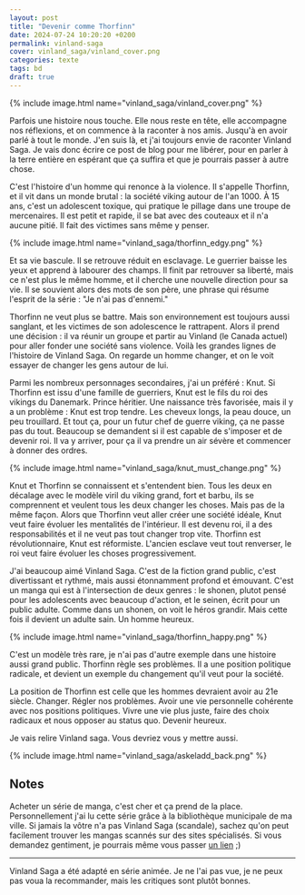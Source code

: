 ```yaml
---
layout: post
title: "Devenir comme Thorfinn"
date: 2024-07-24 10:20:20 +0200
permalink: vinland-saga
cover: vinland_saga/vinland_cover.png
categories: texte
tags: bd
draft: true
---
```


{% include image.html name="vinland_saga/vinland_cover.png" %}

Parfois une histoire nous touche. Elle nous reste en tête, elle accompagne nos réflexions, et on commence à la raconter à nos amis. Jusqu'à en avoir parlé à tout le monde. J'en suis là, et j'ai toujours envie de raconter Vinland Saga. Je vais donc écrire ce post de blog pour me libérer, pour en parler à la terre entière en espérant que ça suffira et que je pourrais passer à autre chose.

C'est l'histoire d'un homme qui renonce à la violence. Il s'appelle Thorfinn, et il vit dans un monde brutal : la société viking autour de l'an 1000. À 15 ans, c'est un adolescent toxique, qui pratique le pillage dans une troupe de mercenaires. Il est petit et rapide, il se bat avec des couteaux et il n'a aucune pitié. Il fait des victimes sans même y penser.

<!--more-->

{% include image.html name="vinland_saga/thorfinn_edgy.png" %}

Et sa vie bascule. Il se retrouve réduit en esclavage. Le guerrier baisse les yeux et apprend à labourer des champs. Il finit par retrouver sa liberté, mais ce n'est plus le même homme, et il cherche une nouvelle direction pour sa vie. Il se souvient alors des mots de son père, une phrase qui résume l'esprit de la série : "Je n'ai pas d'ennemi."

Thorfinn ne veut plus se battre. Mais son environnement est toujours aussi sanglant, et les victimes de son adolescence le rattrapent. Alors il prend une décision : il va réunir un groupe et partir au Vinland (le Canada actuel) pour aller fonder une société sans violence. Voilà les grandes lignes de l'histoire de Vinland Saga. On regarde un homme changer, et on le voit essayer de changer les gens autour de lui.

Parmi les nombreux personnages secondaires, j'ai un préféré : Knut. Si Thorfinn est issu d'une famille de guerriers, Knut est le fils du roi des vikings du Danemark. Prince héritier. Une naissance très favorisée, mais il y a un problème : Knut est trop tendre. Les cheveux longs, la peau douce, un peu trouillard. Et tout ça, pour un futur chef de guerre viking, ça ne passe pas du tout. Beaucoup se demandent si il est capable de s'imposer et de devenir roi. Il va y arriver, pour ça il va prendre un air sévère et commencer à donner des ordres.

{% include image.html name="vinland_saga/knut_must_change.png" %}

Knut et Thorfinn se connaissent et s'entendent bien. Tous les deux en décalage avec le modèle viril du viking grand, fort et barbu, ils se comprennent et veulent tous les deux changer les choses. Mais pas de la même façon. Alors que Thorfinn veut aller créer une société idéale, Knut veut faire évoluer les mentalités de l'intérieur. Il est devenu roi, il a des responsabilités et il ne veut pas tout changer trop vite. Thorfinn est révolutionnaire, Knut est réformiste. L'ancien esclave veut tout renverser, le roi veut faire évoluer les choses progressivement.

J'ai beaucoup aimé Vinland Saga. C'est de la fiction grand public, c'est divertissant et rythmé, mais aussi étonnamment profond et émouvant. C'est un manga qui est à l'intersection de deux genres : le shonen, plutot pensé pour les adolescents avec beaucoup d'action, et le seinen, écrit pour un public adulte. Comme dans un shonen, on voit le héros grandir. Mais cette fois il devient un adulte sain. Un homme heureux.

{% include image.html name="vinland_saga/thorfinn_happy.png" %}

C'est un modèle très rare, je n'ai pas d'autre exemple dans une histoire aussi grand public. Thorfinn règle ses problèmes. Il a une position politique radicale, et devient un exemple du changement qu'il veut pour la société.

La position de Thorfinn est celle que les hommes devraient avoir au 21e siècle. Changer. Régler nos problèmes. Avoir une vie personnelle cohérente avec nos positions politiques. Vivre une vie plus juste, faire des choix radicaux et nous opposer au status quo. Devenir heureux.

Je vais relire Vinland saga. Vous devriez vous y mettre aussi.

{% include image.html name="vinland_saga/askeladd_back.png" %}

## Notes

Acheter un série de manga, c'est cher et ça prend de la place. Personnellement j'ai lu cette série grâce à la bibliothèque municipale de ma ville. Si jamais la vôtre n'a pas Vinland Saga (scandale), sachez qu'on peut facilement trouver les mangas scannés sur des sites spécialisés. Si vous demandez gentiment, je pourrais même vous passer <a href="https://www.lelmanga.com/manga/vinland-saga" target="_blank">un lien</a> ;)

-------------

Vinland Saga a été adapté en série animée. Je ne l'ai pas vue, je ne peux pas voua la recommander, mais les critiques sont plutôt bonnes.
